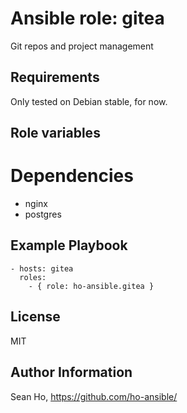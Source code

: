 # Ansible role: gitea
Git repos and project management

## Requirements
Only tested on Debian stable, for now.

## Role variables

# Dependencies
+ nginx
+ postgres

## Example Playbook

```
- hosts: gitea
  roles:
    - { role: ho-ansible.gitea }
```

## License
MIT

## Author Information
Sean Ho, https://github.com/ho-ansible/
